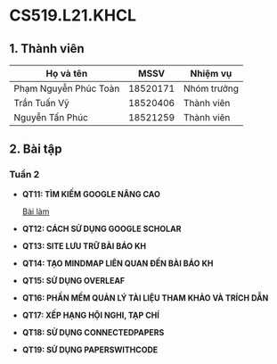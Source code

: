 # **CS519.L21.KHCL**
  
  
## 1. Thành viên

|       **Họ và tên**       |  **MSSV**  |  **Nhiệm vụ**   |
|---------------------------|------------|-----------------|
|   Phạm Nguyễn Phúc Toàn   |  18520171  |   Nhóm trưởng   |
|        Trần Tuấn Vỹ       |  18520406  |   Thành viên    |
|      Nguyễn Tấn Phúc      |  18521259  |   Thành viên    |

## 2. Bài tập

### **Tuần 2**

- **QT11: TÌM KIẾM GOOGLE NÂNG CAO**

  [Bài làm](Week2/QT11.md)

- **QT12: CÁCH SỬ DỤNG GOOGLE SCHOLAR**

- **QT13: SITE LƯU TRỮ BÀI BÁO KH**

- **QT14: TẠO MINDMAP LIÊN QUAN ĐẾN BÀI BÁO KH**

- **QT15: SỬ DỤNG OVERLEAF**

- **QT16: PHẦN MỀM QUẢN LÝ TÀI LIỆU THAM KHẢO VÀ TRÍCH DẪN**

- **QT17: XẾP HẠNG HỘI NGHI, TẠP CHÍ**

- **QT18: SỬ DỤNG CONNECTEDPAPERS**

- **QT19: SỬ DỤNG PAPERSWITHCODE**
